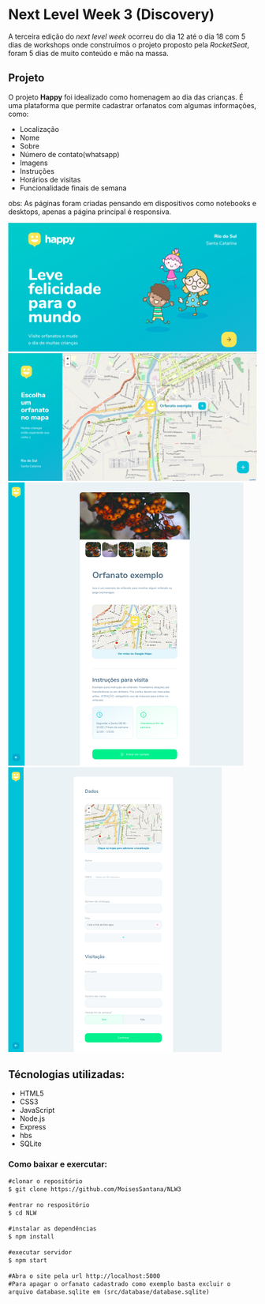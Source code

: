 # Next Level Week 3 (Discovery)
A terceira edição do *next level week* ocorreu do dia 12 até o dia 18 com 5 dias de workshops onde construímos o projeto proposto pela *RocketSeat*, foram 5 dias de muito conteúdo e mão na massa.
## Projeto
O projeto **Happy** foi idealizado como homenagem ao dia das crianças. É uma plataforma que permite cadastrar orfanatos com algumas informações, como:

* Localização
* Nome
* Sobre
* Número de contato(whatsapp)
* Imagens
* Instruções
* Horários de visitas
* Funcionalidade finais de semana

obs: As páginas foram criadas pensando em dispositivos como notebooks e desktops, apenas a página principal é responsiva.

![Happy página inicial](./page-home.png)
![Happy página orfanatos](./page-orphanages.png)
![Happy página orfanato](./page-orphanage.png)
![Happy página criar orfanatos](./page-createOrphanage.png)

## Técnologias utilizadas:
* HTML5
* CSS3
* JavaScript
* Node.js
* Express
* hbs
* SQLite

### Como baixar e exercutar:
~~~Shell
#clonar o repositório
$ git clone https://github.com/MoisesSantana/NLW3

#entrar no respositório
$ cd NLW

#instalar as dependências
$ npm install

#executar servidor
$ npm start

#Abra o site pela url http://localhost:5000
#Para apagar o orfanato cadastrado como exemplo basta excluir o arquivo database.sqlite em (src/database/database.sqlite)
